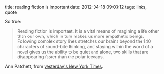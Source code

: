 title: reading fiction is important
date: 2012-04-18 09:03:12
tags: links, quote
 

So true:

> Reading fiction is important. It is a vital means of imagining a life other than our own, which in turn makes us more empathetic beings. Following complex story lines stretches our brains beyond the 140 characters of sound-bite thinking, and staying within the world of a novel gives us the ability to be quiet and alone, two skills that are disappearing faster than the polar icecaps.

Ann Patchett, from [yesterday's New York Times](http://www.nytimes.com/2012/04/18/opinion/and-the-winner-of-the-pulitzer-isnt.html). 

